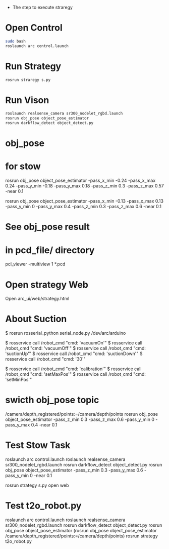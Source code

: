* The step to execute straregy 

# Open Control

```bash
sudo bash
roslaunch arc control.launch
```

# Run Strategy 

```bash
rosrun straregy s.py
```

# Run Vison 

```bash
roslaunch realsense_camera sr300_nodelet_rgbd.launch
rosrun obj_pose object_pose_estimator
rosrun darkflow_detect object_detect.py            
```

# obj_pose 
# for stow
rosrun obj_pose object_pose_estimator 
-pass_x_min -0.24 -pass_x_max 0.24 -pass_y_min -0.18 -pass_y_max 0.18 -pass_z_min 0.3 -pass_z_max 0.57 -near 0.1

rosrun obj_pose object_pose_estimator -pass_x_min -0.13 -pass_x_max 0.13 -pass_y_min 0 -pass_y_max 0.4 -pass_z_min 0.3 -pass_z_max 0.6 -near 0.1

# See obj_pose result 
# in pcd_file/ directory
pcl_viewer -multiview 1 *.pcd

# Open strategy Web

Open arc_ui/web/strategy.html


# About Suction
$ rosrun rosserial_python serial_node.py /dev/arc/arduino

$ rosservice call /robot_cmd "cmd: 'vacuumOn'" 
$ rosservice call /robot_cmd "cmd: 'vacuumOff'" 
$ rosservice call /robot_cmd "cmd: 'suctionUp'" 
$ rosservice call /robot_cmd "cmd: 'suctionDown'"
$ rosservice call /robot_cmd "cmd: '30'"

$ rosservice call /robot_cmd "cmd: 'calibration'"
$ rosservice call /robot_cmd "cmd: 'setMaxPos'"
$ rosservice call /robot_cmd "cmd: 'setMinPos'"

# swicth obj_pose topic
/camera/depth_registered/points:=/camera/depth/points 
rosrun obj_pose object_pose_estimator  -pass_z_min 0.3 -pass_z_max 0.6 -pass_y_min 0  -pass_y_max 0.4 -near 0.1


# Test Stow Task
roslaunch arc control.launch
roslaunch realsense_camera sr300_nodelet_rgbd.launch
rosrun darkflow_detect object_detect.py
rosrun obj_pose object_pose_estimator  -pass_z_min 0.3 -pass_y_max 0.6 -pass_y_min 0 -near 0.1

rosrun strategy s.py
open web

# Test t2o_robot.py
roslaunch arc control.launch
roslaunch realsense_camera sr300_nodelet_rgbd.launch
rosrun darkflow_detect object_detect.py
rosrun obj_pose object_pose_estimator
(rosrun obj_pose object_pose_estimator /camera/depth_registered/points:=/camera/depth/points)
rosrun strategy t2o_robot.py
